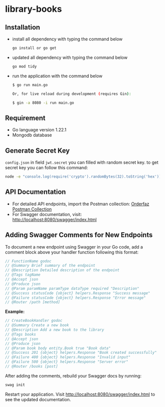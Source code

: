 # library-books

## Installation

- install all dependency with typing the command below

  ```bash
  go install or go get
  ```

- updated all dependency with typing the command below

  ```bash
  go mod tidy
  ```

- run the application with the command below

  ```bash
  $ go run main.go 
  
  Or, for live reload during development (requires Gin):
  
  $ gin -a 8080 -i run main.go 
  ```

## Requirement

- Go language version 1.22.1
- Mongodb database

## Generate Secret Key

`config.json` in field `jwt.secret` you can filled with random secret key. to get secret key you can follow this command:

```bash
node -e "console.log(require('crypto').randomBytes(32).toString('hex'));"
```

## API Documentation

- For detailed API endpoints, import the Postman collection: [Orderfaz Postman Collection](./docs/postman/Orderfaz.postman_collection.json)
- For Swagger documentation, visit: [http://localhost:8080/swagger/index.html](http://localhost:8080/swagger/index.html)

## Adding Swagger Comments for New Endpoints

To document a new endpoint using Swagger in your Go code, add a comment block above your handler function following this format:

```go
// FunctionName godoc
// @Summary Brief summary of the endpoint
// @Description Detailed description of the endpoint
// @Tags tagName
// @Accept json
// @Produce json
// @Param paramName paramType dataType required "Description"
// @Success statusCode {object} helpers.Response "Success message"
// @Failure statusCode {object} helpers.Response "Error message"
// @Router /path [method]
```

**Example:**

```go
// CreateBookHandler godoc
// @Summary Create a new book
// @Description Add a new book to the library
// @Tags books
// @Accept json
// @Produce json
// @Param book body entity.Book true "Book data"
// @Success 201 {object} helpers.Response "Book created successfully"
// @Failure 400 {object} helpers.Response "Invalid input"
// @Failure 500 {object} helpers.Response "Server error"
// @Router /books [post]
```

After adding the comments, rebuild your Swagger docs by running:

```bash
swag init
```

Restart your application.
Visit [http://localhost:8080/swagger/index.html](http://localhost:8080/swagger/index.html) to see the updated documentation.
